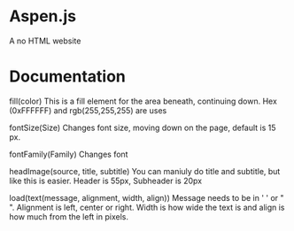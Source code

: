 # Aspen.js
A no HTML website 



# Documentation

fill(color)
This is a fill element for the area beneath, continuing down. Hex (0xFFFFFF) and rgb(255,255,255) are uses

fontSize(Size)
Changes font size, moving down on the page, default is 15 px.

fontFamily(Family)
Changes font

headImage(source, title, subtitle)
You can maniuly do title and subtitle, but like this is easier. Header is 55px, Subheader is 20px

load(text(message, alignment, width, align))
Message needs to be in ' ' or " ". Alignment is left, center or right. Width is how wide the text is and align is how much from the left in pixels.


